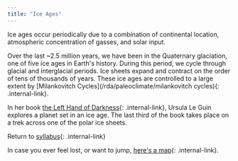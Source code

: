 ```yaml
---
title: "Ice Ages"
---
```


Ice ages occur periodically due to a combination of continental location, atmospheric concentration of gasses, and solar input. 

Over the last ~2.5 million years, we have been in the Quaternary glaciation, one of five ice ages in Earth's history. During this period, we cycle through glacial and interglacial periods. Ice sheets expand and contract on the order of tens of thousands of years. These ice ages are controlled to a large extent by [Milankovitch Cycles](/rda/paleoclimate/milankovitch cycles){: .internal-link}. 

In her book [the Left Hand of Darkness](/rda/fictions/book-lhod){: .internal-link}, Ursula Le Guin explores a planet set in an ice age. The last third of the book takes place on a trek across one of the polar ice sheets. 

Return to [syllabus](/rda/cccf-syllabus){: .internal-link}

In case you ever feel lost, or want to jump, [here's a map](/rda/cccf-map){: .internal-link}.